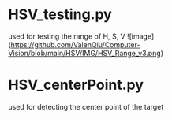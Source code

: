 # HSV_testing.py
  used for testing the range of H, S, V
  ![image] (https://github.com/ValenQiu/Computer-Vision/blob/main/HSV/IMG/HSV_Range_v3.png)
  
# HSV_centerPoint.py
   used for detecting the center point of the target
